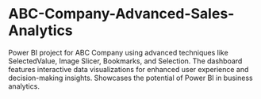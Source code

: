 # ABC-Company-Advanced-Sales-Analytics
Power BI project for ABC Company using advanced techniques like SelectedValue, Image Slicer, Bookmarks, and Selection. The dashboard features interactive data visualizations for enhanced user experience and decision-making insights. Showcases the potential of Power BI in business analytics.
